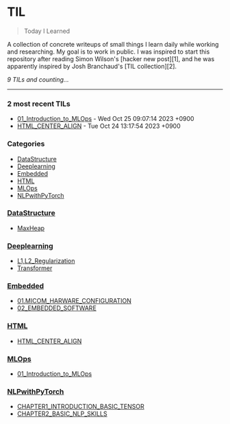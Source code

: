 # TIL
> Today I Learned

A collection of concrete writeups of small things I learn daily while working
and researching. My goal is to work in public. I was inspired to start this
repository after reading Simon Wilson's [hacker new post][1], and he was
apparently inspired by Josh Branchaud's [TIL collection][2].


_9 TILs and counting..._

---

### 2 most recent TILs

- [01_Introduction_to_MLOps](MLOps/01_Introduction_to_MLOps.md) - Wed Oct 25 09:07:14 2023 +0900
- [HTML_CENTER_ALIGN](HTML/HTML_CENTER_ALIGN.md) - Tue Oct 24 13:17:54 2023 +0900

### Categories

- [DataStructure](#DataStructure)
- [Deeplearning](#Deeplearning)
- [Embedded](#Embedded)
- [HTML](#HTML)
- [MLOps](#MLOps)
- [NLPwithPyTorch](#NLPwithPyTorch)

### [DataStructure](#DataStructure)
- [MaxHeap](DataStructure/MaxHeap.md)

### [Deeplearning](#Deeplearning)
- [L1,L2_Regularization](Deeplearning/L1,L2_Regularization.md)
- [Transformer](Deeplearning/Transfromer.md)

### [Embedded](#Embedded)
- [01.MICOM_HARWARE_CONFIGURATION](Embedded/01_MICOM_HARWARE_CONFIGURATION.md)
- [02_EMBEDDED_SOFTWARE](Embedded/02_EMBEDDED_SOFTWARE.md)

### [HTML](#HTML)
- [HTML_CENTER_ALIGN](HTML/HTML_CENTER_ALIGN.md)

### [MLOps](#MLOps)
- [01_Introduction_to_MLOps](MLOps/01_Introduction_to_MLOps.md)

### [NLPwithPyTorch](#NLPwithPyTorch)
- [CHAPTER1_INTRODUCTION_BASIC_TENSOR](NLPwithPyTorch/CHAPTER1_INTRODUCTION_BASIC_TENSOR.md)
- [CHAPTER2_BASIC_NLP_SKILLS](NLPwithPyTorch/CHAPTER2_BASIC_NLP_SKILLS.md)


